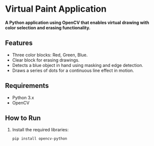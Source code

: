 # Virtual Paint Application

**A Python application using OpenCV that enables virtual drawing with color selection and erasing functionality.**

## Features
- Three color blocks: Red, Green, Blue.
- Clear block for erasing drawings.
- Detects a blue object in hand using masking and edge detection.
- Draws a series of dots for a continuous line effect in motion.

## Requirements
- Python 3.x
- OpenCV

## How to Run
1. Install the required libraries:
   ```bash
   pip install opencv-python
